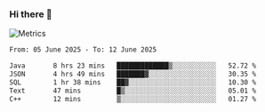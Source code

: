 ### Hi there 👋

![Metrics](https://github.com/radoapx/radoapx/blob/main/github-metrics.svg)

<!--START_SECTION:waka-->

```txt
From: 05 June 2025 - To: 12 June 2025

Java       8 hrs 23 mins   █████████████▒░░░░░░░░░░░   52.72 %
JSON       4 hrs 49 mins   ███████▓░░░░░░░░░░░░░░░░░   30.35 %
SQL        1 hr 38 mins    ██▓░░░░░░░░░░░░░░░░░░░░░░   10.30 %
Text       47 mins         █▒░░░░░░░░░░░░░░░░░░░░░░░   05.01 %
C++        12 mins         ▒░░░░░░░░░░░░░░░░░░░░░░░░   01.27 %
```

<!--END_SECTION:waka-->

<!--
**radoapx/radoapx** is a ✨ _special_ ✨ repository because its `README.md` (this file) appears on your GitHub profile.

Here are some ideas to get you started:

- 🔭 I’m currently working on ...
- 🌱 I’m currently learning ...
- 👯 I’m looking to collaborate on ...
- 🤔 I’m looking for help with ...
- 💬 Ask me about ...
- 📫 How to reach me: ...
- 😄 Pronouns: ...
- ⚡ Fun fact: ...
-->
